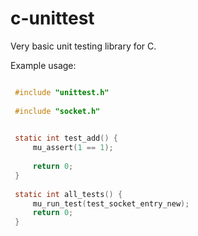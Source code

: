 # c-unittest
Very basic unit testing library for C.

Example usage:
```c

 #include "unittest.h"
 
 #include "socket.h"

 
 static int test_add() {
     mu_assert(1 == 1);
 
     return 0;
 }
 
 static int all_tests() {
     mu_run_test(test_socket_entry_new);
     return 0;
 }
 ```
